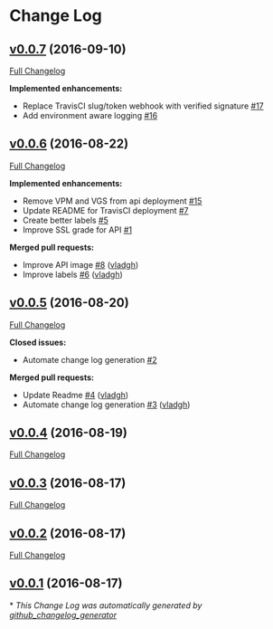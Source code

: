# Change Log

## [v0.0.7](https://github.com/vghn/puppet-docker/tree/v0.0.7) (2016-09-10)
[Full Changelog](https://github.com/vghn/puppet-docker/compare/v0.0.6...v0.0.7)

**Implemented enhancements:**

- Replace TravisCI slug/token webhook with verified signature [\#17](https://github.com/vghn/puppet-docker/issues/17)
- Add environment aware logging [\#16](https://github.com/vghn/puppet-docker/issues/16)

## [v0.0.6](https://github.com/vghn/puppet-docker/tree/v0.0.6) (2016-08-22)
[Full Changelog](https://github.com/vghn/puppet-docker/compare/v0.0.5...v0.0.6)

**Implemented enhancements:**

- Remove VPM and VGS from api deployment [\#15](https://github.com/vghn/puppet-docker/issues/15)
- Update README for TravisCI deployment [\#7](https://github.com/vghn/puppet-docker/issues/7)
- Create better labels [\#5](https://github.com/vghn/puppet-docker/issues/5)
- Improve SSL grade for API [\#1](https://github.com/vghn/puppet-docker/issues/1)

**Merged pull requests:**

- Improve API image [\#8](https://github.com/vghn/puppet-docker/pull/8) ([vladgh](https://github.com/vladgh))
- Improve labels [\#6](https://github.com/vghn/puppet-docker/pull/6) ([vladgh](https://github.com/vladgh))

## [v0.0.5](https://github.com/vghn/puppet-docker/tree/v0.0.5) (2016-08-20)
[Full Changelog](https://github.com/vghn/puppet-docker/compare/v0.0.4...v0.0.5)

**Closed issues:**

- Automate change log generation [\#2](https://github.com/vghn/puppet-docker/issues/2)

**Merged pull requests:**

- Update Readme [\#4](https://github.com/vghn/puppet-docker/pull/4) ([vladgh](https://github.com/vladgh))
- Automate change log generation [\#3](https://github.com/vghn/puppet-docker/pull/3) ([vladgh](https://github.com/vladgh))

## [v0.0.4](https://github.com/vghn/puppet-docker/tree/v0.0.4) (2016-08-19)
[Full Changelog](https://github.com/vghn/puppet-docker/compare/v0.0.3...v0.0.4)

## [v0.0.3](https://github.com/vghn/puppet-docker/tree/v0.0.3) (2016-08-17)
[Full Changelog](https://github.com/vghn/puppet-docker/compare/v0.0.2...v0.0.3)

## [v0.0.2](https://github.com/vghn/puppet-docker/tree/v0.0.2) (2016-08-17)
[Full Changelog](https://github.com/vghn/puppet-docker/compare/v0.0.1...v0.0.2)

## [v0.0.1](https://github.com/vghn/puppet-docker/tree/v0.0.1) (2016-08-17)


\* *This Change Log was automatically generated by [github_changelog_generator](https://github.com/skywinder/Github-Changelog-Generator)*